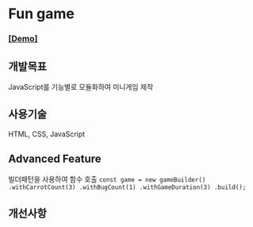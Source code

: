 # Fun game

### [[Demo]](https://wjdghks95.github.io/Study/Projects/Fun%20game/index.html)

## 개발목표
JavaScript를 기능별로 모듈화하여 미니게임 제작

## 사용기술
HTML, CSS, JavaScript

## Advanced Feature
빌더패턴을 사용하여 함수 호출
``
const game = new gameBuilder()
    .withCarrotCount(3)
    .withBugCount(1)
    .withGameDuration(3)
    .build();
``

## 개선사항
